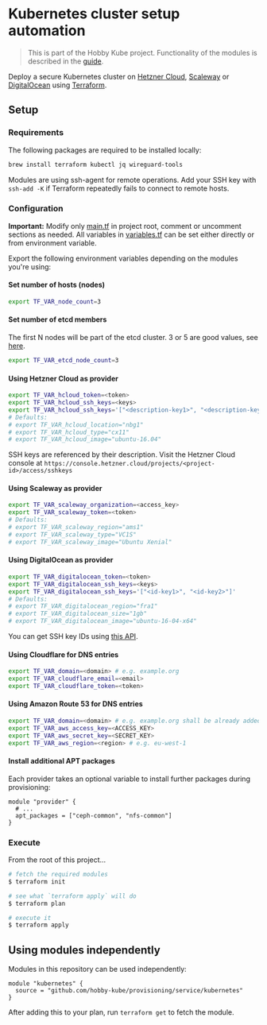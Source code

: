 # Kubernetes cluster setup automation

> This is part of the Hobby Kube project. Functionality of the modules is described in the [guide](https://github.com/hobby-kube/guide).

Deploy a secure Kubernetes cluster on [Hetzner Cloud](https://www.hetzner.com/cloud), [Scaleway](https://www.scaleway.com/) or [DigitalOcean](https://www.digitalocean.com/) using [Terraform](https://www.terraform.io/).

## Setup

### Requirements

The following packages are required to be installed locally:

```sh
brew install terraform kubectl jq wireguard-tools
```

Modules are using ssh-agent for remote operations. Add your SSH key with `ssh-add -K` if Terraform repeatedly fails to connect to remote hosts.

### Configuration

**Important:** Modify only [main.tf](main.tf) in project root, comment or uncomment sections as needed. All variables in [variables.tf](variables.tf) can be set
either directly or from environment variable.

Export the following environment variables depending on the modules you're using:

#### Set number of hosts (nodes)

```sh
export TF_VAR_node_count=3
```

#### Set number of etcd members

The first N nodes will be part of the etcd cluster.
3 or 5 are good values, see [here](https://coreos.com/etcd/docs/latest/faq.html#system-requirements).

```sh
export TF_VAR_etcd_node_count=3
```

#### Using Hetzner Cloud as provider

```sh
export TF_VAR_hcloud_token=<token>
export TF_VAR_hcloud_ssh_keys=<keys>
export TF_VAR_hcloud_ssh_keys='["<description-key1>", "<description-key2>"]'
# Defaults:
# export TF_VAR_hcloud_location="nbg1"
# export TF_VAR_hcloud_type="cx11"
# export TF_VAR_hcloud_image="ubuntu-16.04"
```

SSH keys are referenced by their description. Visit the Hetzner Cloud console at
`https://console.hetzner.cloud/projects/<project-id>/access/sshkeys`

#### Using Scaleway as provider

```sh
export TF_VAR_scaleway_organization=<access_key>
export TF_VAR_scaleway_token=<token>
# Defaults:
# export TF_VAR_scaleway_region="ams1"
# export TF_VAR_scaleway_type="VC1S"
# export TF_VAR_scaleway_image="Ubuntu Xenial"

```

#### Using DigitalOcean as provider

```sh
export TF_VAR_digitalocean_token=<token>
export TF_VAR_digitalocean_ssh_keys=<keys>
export TF_VAR_digitalocean_ssh_keys='["<id-key1>", "<id-key2>"]'
# Defaults:
# export TF_VAR_digitalocean_region="fra1"
# export TF_VAR_digitalocean_size="1gb"
# export TF_VAR_digitalocean_image="ubuntu-16-04-x64"
```

You can get SSH key IDs using [this API](https://developers.digitalocean.com/documentation/v2/#list-all-keys).

#### Using Cloudflare for DNS entries

```sh
export TF_VAR_domain=<domain> # e.g. example.org
export TF_VAR_cloudflare_email=<email>
export TF_VAR_cloudflare_token=<token>
```

#### Using Amazon Route 53 for DNS entries

```sh
export TF_VAR_domain=<domain> # e.g. example.org shall be already added to hosted zones.
export TF_VAR_aws_access_key=<ACCESS_KEY>
export TF_VAR_aws_secret_key=<SECRET_KEY>
export TF_VAR_aws_region=<region> # e.g. eu-west-1
```

#### Install additional APT packages

Each provider takes an optional variable to install further packages during provisioning:

```
module "provider" {
  # ...
  apt_packages = ["ceph-common", "nfs-common"]
}
```

### Execute

From the root of this project...

```sh
# fetch the required modules
$ terraform init

# see what `terraform apply` will do
$ terraform plan

# execute it
$ terraform apply
```

## Using modules independently

Modules in this repository can be used independently:

```hcl
module "kubernetes" {
  source = "github.com/hobby-kube/provisioning/service/kubernetes"
}
```

After adding this to your plan, run `terraform get` to fetch the module.
